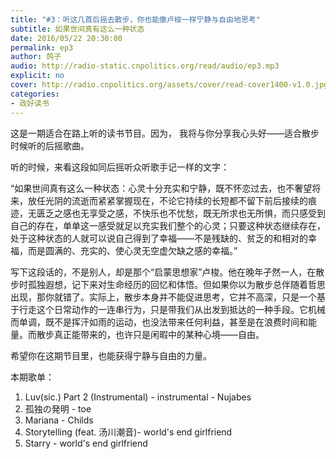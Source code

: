 ```yaml
---
title: "#3：听这几首后摇去散步，你也能像卢梭一样宁静与自由地思考"
subtitle: 如果世间真有这么一种状态
date: 2016/05/22 20:30:00
permalink: ep3
author: 鸽子
audio: http://radio-static.cnpolitics.org/read/audio/ep3.mp3
explicit: no
cover: http://radio.cnpolitics.org/assets/cover/read-cover1400-v1.0.jpg
categories:
- 政好读书
---
```


这是一期适合在路上听的读书节目。因为， 我将与你分享我心头好——适合散步时候听的后摇歌曲。

听的时候，来看这段如同后摇听众听歌手记一样的文字：

“如果世间真有这么一种状态：心灵十分充实和宁静，既不怀恋过去，也不奢望将来，放任光阴的流逝而紧紧掌握现在，不论它持续的长短都不留下前后接续的痕迹，无匮乏之感也无享受之感，不快乐也不忧愁，既无所求也无所惧，而只感受到自己的存在，单单这一感受就足以充实我们整个的心灵；只要这种状态继续存在，处于这种状态的人就可以说自己得到了幸福——不是残缺的、贫乏的和相对的幸福，而是圆满的、充实的、使心灵无空虚欠缺之感的幸福。”

写下这段话的，不是别人，却是那个“启蒙思想家”卢梭。他在晚年孑然一人，在散步时孤独遐想，记下来对生命经历的回忆和体悟。但如果你以为散步总伴随着哲思出现，那你就错了。实际上，散步本身并不能促进思考，它并不高深，只是一个基于行走这个日常动作的一连串行为，只是带我们从出发到抵达的一种手段。它机械而单调，既不是挥汗如雨的运动，也没法带来任何利益，甚至是在浪费时间和能量。而散步真正能带来的，也许只是闲暇中的某种心境——自由。

希望你在这期节目里，也能获得宁静与自由的力量。

本期歌单：
1. Luv(sic.) Part 2 (Instrumental) - instrumental - Nujabes
2. 孤独の発明 - toe
3. Mariana - Childs
4. Storytelling (feat. 汤川潮音)- world's end girlfriend
5. Starry - world's end girlfriend